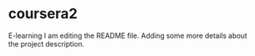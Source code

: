 # coursera2
E-learning
I am editing the README file. Adding some more details about the project description.

